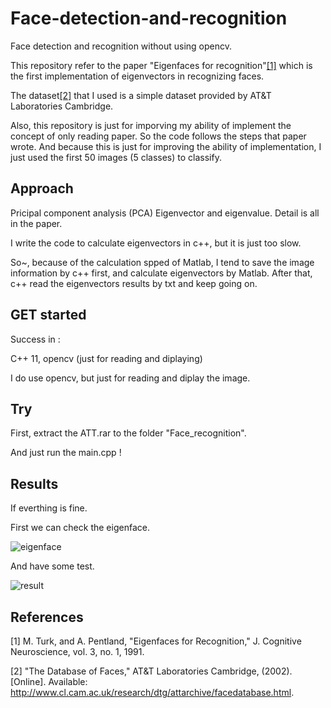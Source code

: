 # Face-detection-and-recognition
Face detection and recognition without using opencv.

This repository refer to the paper "Eigenfaces for recognition"[[1]](http://www.face-rec.org/algorithms/pca/jcn.pdf)  which is the first implementation of eigenvectors in recognizing faces.

The dataset[[2]](https://www.cl.cam.ac.uk/research/dtg/attarchive/facedatabase.html) that I used is a simple dataset provided by AT&T Laboratories Cambridge. 

Also, this repository is just for imporving my ability of implement the concept of only reading paper. So the code follows the steps that paper wrote. And because this is just for improving the ability of implementation, I just used the first 50 images (5 classes) to classify.

## Approach 

Pricipal component analysis (PCA)
Eigenvector and eigenvalue.
Detail is all in the paper.

I write the code to calculate eigenvectors in c++, but it is just too slow.

So~, because of the calculation spped of Matlab, I tend to save the image information by c++ first, and calculate eigenvectors by Matlab. After that, c++ read the eigenvectors results by txt and keep going on.




## GET started

Success in :

C++ 11, opencv (just for reading and diplaying)

I do use opencv, but just for reading and diplay the image.

## Try 

First, extract the ATT.rar to the folder "Face_recognition".

And just run the main.cpp !

## Results

If everthing is fine.

First we can check the eigenface.

![eigenface](https://raw.githubusercontent.com/yoyotv/Face-detection-and-recognition/master/Face_recognition/Eigenface.jpg)

And have some test.

![result](https://raw.githubusercontent.com/yoyotv/Face-detection-and-recognition/master/figures/result.JPG)


## References


[1] M. Turk, and A. Pentland, "Eigenfaces for Recognition," J. Cognitive Neuroscience, vol. 3, no. 1, 1991.

[2] "The Database of Faces," AT&T Laboratories Cambridge, (2002). [Online]. Available: http://www.cl.cam.ac.uk/research/dtg/attarchive/facedatabase.html.
